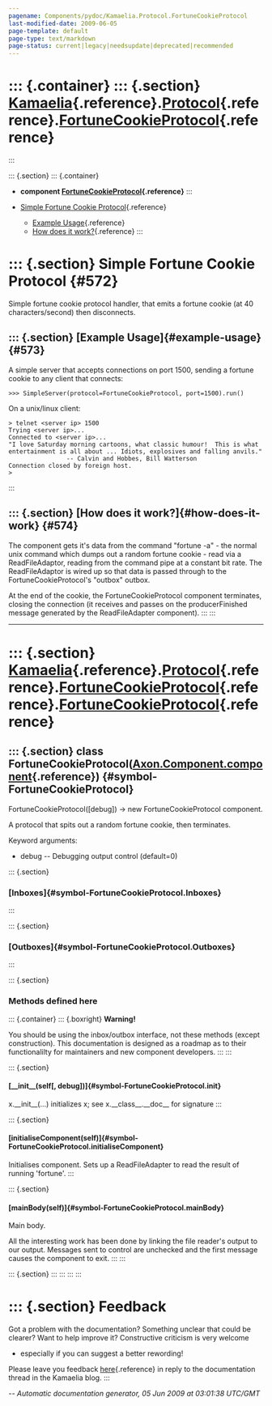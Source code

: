 ```yaml
---
pagename: Components/pydoc/Kamaelia.Protocol.FortuneCookieProtocol
last-modified-date: 2009-06-05
page-template: default
page-type: text/markdown
page-status: current|legacy|needsupdate|deprecated|recommended
---
```

::: {.container}
::: {.section}
[Kamaelia](/Components/pydoc/Kamaelia.html){.reference}.[Protocol](/Components/pydoc/Kamaelia.Protocol.html){.reference}.[FortuneCookieProtocol](/Components/pydoc/Kamaelia.Protocol.FortuneCookieProtocol.html){.reference}
============================================================================================================================================================================================================================
:::

::: {.section}
::: {.container}
-   **component
    [FortuneCookieProtocol](/Components/pydoc/Kamaelia.Protocol.FortuneCookieProtocol.FortuneCookieProtocol.html){.reference}**
:::

-   [Simple Fortune Cookie Protocol](#572){.reference}
    -   [Example Usage](#573){.reference}
    -   [How does it work?](#574){.reference}
:::

::: {.section}
Simple Fortune Cookie Protocol {#572}
==============================

Simple fortune cookie protocol handler, that emits a fortune cookie (at
40 characters/second) then disconnects.

::: {.section}
[Example Usage]{#example-usage} {#573}
-------------------------------

A simple server that accepts connections on port 1500, sending a fortune
cookie to any client that connects:

``` {.literal-block}
>>> SimpleServer(protocol=FortuneCookieProtocol, port=1500).run()
```

On a unix/linux client:

``` {.literal-block}
> telnet <server ip> 1500
Trying <server ip>...
Connected to <server ip>...
"I love Saturday morning cartoons, what classic humour!  This is what
entertainment is all about ... Idiots, explosives and falling anvils."
                -- Calvin and Hobbes, Bill Watterson
Connection closed by foreign host.
>
```
:::

::: {.section}
[How does it work?]{#how-does-it-work} {#574}
--------------------------------------

The component gets it\'s data from the command \"fortune -a\" - the
normal unix command which dumps out a random fortune cookie - read via a
ReadFileAdaptor, reading from the command pipe at a constant bit rate.
The ReadFileAdaptor is wired up so that data is passed through to the
FortuneCookieProtocol\'s \"outbox\" outbox.

At the end of the cookie, the FortuneCookieProtocol component
terminates, closing the connection (it receives and passes on the
producerFinished message generated by the ReadFileAdapter component).
:::
:::

------------------------------------------------------------------------

::: {.section}
[Kamaelia](/Components/pydoc/Kamaelia.html){.reference}.[Protocol](/Components/pydoc/Kamaelia.Protocol.html){.reference}.[FortuneCookieProtocol](/Components/pydoc/Kamaelia.Protocol.FortuneCookieProtocol.html){.reference}.[FortuneCookieProtocol](/Components/pydoc/Kamaelia.Protocol.FortuneCookieProtocol.FortuneCookieProtocol.html){.reference}
======================================================================================================================================================================================================================================================================================================================================================

::: {.section}
class FortuneCookieProtocol([Axon.Component.component](/Docs/Axon/Axon.Component.component.html){.reference}) {#symbol-FortuneCookieProtocol}
-------------------------------------------------------------------------------------------------------------

FortuneCookieProtocol(\[debug\]) -\> new FortuneCookieProtocol
component.

A protocol that spits out a random fortune cookie, then terminates.

Keyword arguments:

-   debug \-- Debugging output control (default=0)

::: {.section}
### [Inboxes]{#symbol-FortuneCookieProtocol.Inboxes}
:::

::: {.section}
### [Outboxes]{#symbol-FortuneCookieProtocol.Outboxes}
:::

::: {.section}
### Methods defined here

::: {.container}
::: {.boxright}
**Warning!**

You should be using the inbox/outbox interface, not these methods
(except construction). This documentation is designed as a roadmap as to
their functionalilty for maintainers and new component developers.
:::
:::

::: {.section}
#### [\_\_init\_\_(self\[, debug\])]{#symbol-FortuneCookieProtocol.__init__}

x.\_\_init\_\_(\...) initializes x; see x.\_\_class\_\_.\_\_doc\_\_ for
signature
:::

::: {.section}
#### [initialiseComponent(self)]{#symbol-FortuneCookieProtocol.initialiseComponent}

Initialises component. Sets up a ReadFileAdapter to read the result of
running \'fortune\'.
:::

::: {.section}
#### [mainBody(self)]{#symbol-FortuneCookieProtocol.mainBody}

Main body.

All the interesting work has been done by linking the file reader\'s
output to our output. Messages sent to control are unchecked and the
first message causes the component to exit.
:::
:::

::: {.section}
:::
:::
:::
:::

::: {.section}
Feedback
========

Got a problem with the documentation? Something unclear that could be
clearer? Want to help improve it? Constructive criticism is very welcome
- especially if you can suggest a better rewording!

Please leave you feedback
[here](../../../cgi-bin/blog/blog.cgi?rm=viewpost&nodeid=1142023701){.reference}
in reply to the documentation thread in the Kamaelia blog.
:::

*\-- Automatic documentation generator, 05 Jun 2009 at 03:01:38 UTC/GMT*
